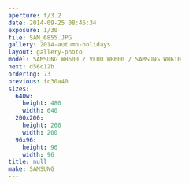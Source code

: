 ```yaml
---
aperture: f/3.2
date: 2014-09-25 08:46:34
exposure: 1/30
file: SAM_6855.JPG
gallery: 2014-autumn-holidays
layout: gallery-photo
model: SAMSUNG WB600 / VLUU WB600 / SAMSUNG WB610
next: d56c12b
ordering: 73
previous: fc30a40
sizes:
  640w:
    height: 480
    width: 640
  200x200:
    height: 200
    width: 200
  96x96:
    height: 96
    width: 96
title: null
make: SAMSUNG
---
```


